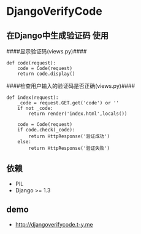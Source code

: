 DjangoVerifyCode
=================
在Django中生成验证码
使用
---
####显示验证码(views.py)####
```
def code(request):
    code = Code(request)
    return code.display()
```

####检查用户输入的验证码是否正确(views.py)####
```
def index(request):
    _code = request.GET.get('code') or ''
    if not _code:
        return render('index.html',locals())

    code = Code(request)
    if code.check(_code):
        return HttpResponse('验证成功')
    else:
        return HttpResponse('验证失败')
```

依赖
----
+ PIL
+ Django >= 1.3

demo
----

+ <http://djangoverifycode.t-y.me>